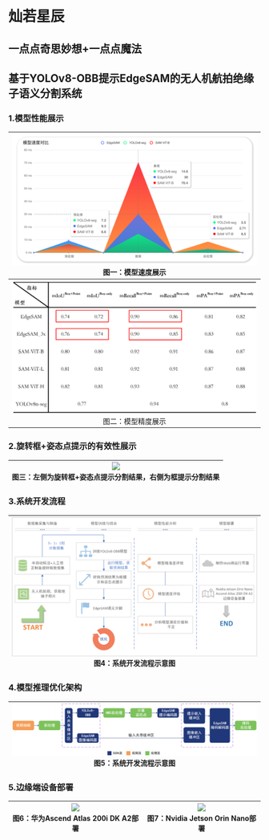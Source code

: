 # 灿若星辰
## 一点点奇思妙想+一点点魔法

## 基于YOLOv8-OBB提示EdgeSAM的无人机航拍绝缘子语义分割系统
### 1.模型性能展示

|  ![](./img/1.png) <br> 图一：模型速度展示  |
|:---------------------------------:|
|  ![](./img/2.png) <br> 图二：模型精度展示  |

### 2.旋转框+姿态点提示的有效性展示
| ![](./img/3.png) <br> 图三：左侧为旋转框+姿态点提示分割结果，右侧为框提示分割结果 |
|:----------------------------------------------------:|

### 3.系统开发流程
| ![](./img/4.png) <br> 图4：系统开发流程示意图 |
|:----------------------------------:|

### 4.模型推理优化架构
| ![](./img/5.png) <br> 图5：系统开发流程示意图 |
|:----------------------------------:|

### 5.边缘端设备部署
| ![](./img/6.png) <br> 图6：华为Ascend Atlas 200i DK A2部署 | ![](./img/7.png) <br> 图7：Nvidia Jetson Orin Nano部署 |
|:----------------------------------------------------:|:--------------------------------------------------:|


